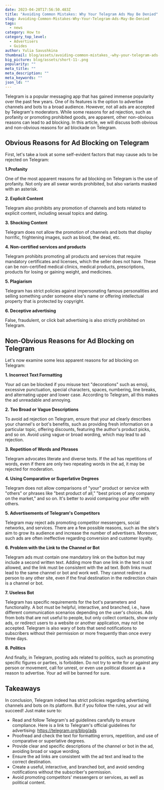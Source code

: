 ```yaml
---
date: 2023-04-28T17:56:50.483Z
title: "Avoiding Common Mistakes: Why Your Telegram Ads May Be Denied"
slug: Avoiding-Common-Mistakes-Why-Your-Telegram-Ads-May-Be-Denied
tags:
  - news
category: How to
category_top_level:
  - Advertisers
  - Guides
author: Yulia Savushkina
thumbnail: blog/assets/avoiding-common-mistakes_-why-your-telegram-ads-may-be-denied.png
big_picture: blog/assets/short-11-.png
popularity: ""
meta_title: ""
meta_description: ""
meta_keywords: ""
json_ld: ""
---
```

<!--StartFragment-->

Telegram is a popular messaging app that has gained immense popularity over the past few years. One of its features is the option to advertise channels and bots to a broad audience. However, not all ads are accepted by Telegram's moderators. While some reasons for ad rejection, such as profanity or promoting prohibited goods, are apparent, other non-obvious reasons can lead to ad blocking. In this article, we will discuss both obvious and non-obvious reasons for ad blockade on Telegram.

## Obvious Reasons for Ad Blocking on Telegram 

First, let's take a look at some self-evident factors that may cause ads to be rejected on Telegram:

**1.Profanity**

One of the most apparent reasons for ad blocking on Telegram is the use of profanity. Not only are all swear words prohibited, but also variants masked with an asterisk. 

**2. Explicit Content**

Telegram also prohibits any promotion of channels and bots related to explicit content, including sexual topics and dating.

**3. Shocking Content**

Telegram does not allow the promotion of channels and bots that display horrific, frightening images, such as blood, the dead, etc.

**4. Non-certified services and products**

Telegram prohibits promoting all products and services that require mandatory certificates and licenses, which the seller does not have. These can be non-certified medical clinics, medical products, prescriptions, products for losing or gaining weight, and medicines.

**5. Plagiarism**

Telegram has strict policies against impersonating famous personalities and selling something under someone else's name or offering intellectual property that is protected by copyright.

**6. Deceptive advertising**

False, fraudulent, or click bait advertising is also strictly prohibited on Telegram.

## Non-Obvious Reasons for Ad Blocking on Telegram

Let's now examine some less apparent reasons for ad blocking on Telegram:

**1. Incorrect Text Formatting**

Your ad can be blocked if you misuse text "decorations" such as emoji, excessive punctuation, special characters, spaces, numbering, line breaks, and alternating upper and lower case. According to Telegram, all this makes the ad unreadable and annoying.

**2. Too Broad or Vague Descriptions**

To avoid ad rejection on Telegram, ensure that your ad clearly describes your channel's or bot's benefits, such as providing fresh information on a particular topic, offering discounts, featuring the author's product picks, and so on. Avoid using vague or broad wording, which may lead to ad rejection.

**3﻿. Repetition of Words and Phrases**

Telegram advocates literate and diverse texts. If the ad has repetitions of words, even if there are only two repeating words in the ad, it may be rejected for moderation. 

**4﻿. Using Comparative or Superlative Degrees**

Telegram does not allow comparisons of "your" product or service with "others" or phrases like "best product of all," "best prices of any company on the market," and so on. It's better to avoid comparing your offer with others. 

**5﻿. Advertisements of Telegram's Competitors**

Telegram may reject ads promoting competitor messengers, social networks, and services. There are a few possible reasons, such as the site's aim to grow its audience and increase the number of advertisers. Moreover, such ads are often ineffective regarding conversion and customer loyalty.

**6﻿. Problem with the Link to the Channel or Bot**

Telegram ads must contain one mandatory link on the button but may include a second written text. Adding more than one link in the text is not allowed, and the link must be consistent with the ad text. Both links must lead to the same channel or bot and work well. They cannot redirect a person to any other site, even if the final destination in the redirection chain is a channel or bot. 

**7﻿. Useless Bot**

Telegram has specific requirements for the bot's parameters and functionality. A bot must be helpful, interactive, and branched, i.e., have different communication scenarios depending on the user's choices. Ads from bots that are not useful to people, but only collect contacts, show only ads, or redirect users to a website or another application, may not be accepted. Telegram is also wary of bots that send notifications to subscribers without their permission or more frequently than once every three days.

**8﻿. Politics**

And finally, in Telegram, posting ads related to politics, such as promoting specific figures or parties, is forbidden. Do not try to write for or against any person or movement, call for unrest, or even use political dissent as a reason to advertise. Your ad will be banned for sure. 

## Takeaways

In conclusion, Telegram indeed has strict policies regarding advertising channels and bots on its platform. But if you follow the rules, your ad will succeed! Just make sure to:

* Read and follow Telegram's ad guidelines carefully to ensure compliance. Here is a link to Telegram's official guidelines for advertising: <https://telegram.org/blog/ads>
* Proofread and check the text for formatting errors, repetition, and use of comparative or superlative degrees.
* Provide clear and specific descriptions of the channel or bot in the ad, avoiding broad or vague wording.
* Ensure the ad links are consistent with the ad text and lead to the correct destination.
* Create a useful, interactive, and branched bot, and avoid sending notifications without the subscriber's permission.
* Avoid promoting competitors' messengers or services, as well as political content.

<!--EndFragment-->